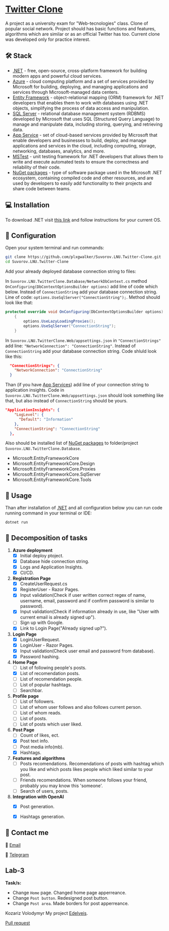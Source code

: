 # [Twitter Clone](https://twitter-clone-lnu.azurewebsites.net)

A project as a university exam for "Web-tecnologies" class. Clone of popular social network. Project should has basic functions and features, algorithms which are similar or as an official Twitter has too. Current clone was developed only for practice interest.


## :hammer_and_wrench: Stack

- [.NET](https://dotnet.microsoft.com/) - free, open-source, cross-platform framework for building modern apps and powerful cloud services.
- [Azure](https://azure.microsoft.com/) - cloud computing platform and a set of services provided by Microsoft for building, deploying, and managing applications and services through Microsoft-managed data centers.
- [Entity Framework](https://learn.microsoft.com/ef) - object-relational mapping (ORM) framework for .NET developers that enables them to work with databases using .NET objects, simplifying the process of data access and manipulation.
- [SQL Server](https://www.microsoft.com/sql-server/sql-server-2019) - relational database management system (RDBMS) developed by Microsoft that uses SQL (Structured Query Language) to manage and manipulate data, including storing, querying, and retrieving data.
- [App Service](https://azure.microsoft.com/products/app-service/) - set of cloud-based services provided by Microsoft that enable developers and businesses to build, deploy, and manage applications and services in the cloud, including computing, storage, networking, databases, analytics, and more.
- [MSTest](https://learn.microsoft.com/dotnet/core/testing/unit-testing-with-mstest) - unit testing framework for .NET developers that allows them to write and execute automated tests to ensure the correctness and reliability of their code.
- [NuGet packages](https://learn.microsoft.com/nuget/) - type of software package used in the Microsoft .NET ecosystem, containing compiled code and other resources, and are used by developers to easily add functionality to their projects and share code between teams.


## :computer: Installation

To download .NET visit [this link](https://dotnet.microsoft.com/download) and follow instructions for your current OS.

## :wrench: Configuration

Open your system terminal and run commands:

```bash
git clone https://github.com/plxgwalker/Suvorov.LNU.Twitter-Clone.git
cd Suvorov.LNU.Twitter-Clone
```

Add your already deployed database connection string to files:

In `Suvorov.LNU.TwitterClone.Database/NetworkDbContext.cs` method `OnConfiguring(DbContextOptionsBuilder options)` add line of code which below. Instead of `ConnectionString` add your database connection string. Line of code: `options.UseSqlServer("ConnectionString");`. Method should look like that:

```csharp
protected override void OnConfiguring(DbContextOptionsBuilder options)
	{
		options.UseLazyLoadingProxies();
		options.UseSqlServer("ConnectionString");
	}
```

In `Suvorov.LNU.TwitterClone.Web/appsettings.json` in `"ConnectionStrings"` add line: `"NetworkConnection": "ConnectionString"`. Instead of `ConnectionString` add your database connection string. Code shluld look like this:

```json
  "ConnectionStrings": {
    "NetworkConnection": "ConnectionString"
  }
```

Than (if you have [App Services](https://azure.microsoft.com/products/app-service/)) add line of your connection string to application insights. Code in `Suvorov.LNU.TwitterClone.Web/appsettings.json` should look something like that, but also instead of `ConnectionString` should be yours.

```json
"ApplicationInsights": {
    "LogLevel": {
      "Default": "Information"
    },
    "ConnectionString": "ConnectionString"
  },
```

Also should be installed list of [NuGet packages](https://learn.microsoft.com/nuget/) to folder/project `Suvorov.LNU.TwitterClone.Database`.
- Microsoft.EntityFrameworkCore
- Microsoft.EntityFrameworkCore.Design
- Microsoft.EntityFrameworkCore.Proxies
- Microsoft.EntityFrameworkCore.SqlServer
- Microsoft.EntityFrameworkCore.Tools


## :rocket: Usage

Than after installation of [.NET](https://dotnet.microsoft.com/) and all configuration below you can run code running command in your terminal or IDE:

```sh
dotnet run
```

## :pencil: Decomposition of tasks

1. **Azure deployment**
	- [x] Initial deploy ptoject.
	- [x] Database hide connection string.
	- [x] Logs and Application Insights.
	- [x] CI/CD.
	
2. **Registration Page**
	- [x] CreateUserRequest.cs
	- [x] RegisterUser - Razor Pages.
	- [x] Input validation(Check if user written correct regex of name, username, email, password and if confirm password is similar to password). 
	- [x] Input validation(Check if information already in use, like "User with current email is already signed up").
	- [ ] Sign up with Google.
	- [x] Link to Login Page("Already signed up?").

3. **Login Page**
	- [x] LoginUserRequest.
	- [x] LoginUser - Razor Pages.
	- [x] Input validation(Check user email and password from database).
	- [x] Password hashing.
	
4. **Home Page**
	- [ ] List of following people's posts.
	- [x] List of recomendation posts.
	- [ ] List of recomendation people.
	- [ ] List of popular hashtags.
	- [ ] Searchbar.
	
5. **Profile page**
	- [ ] List of followers.
	- [ ] List of whom user follows and also follows current person.
	- [ ] List of whom reads.
	- [ ] List of posts.
	- [ ] List of posts which user liked.
	
6. **Post Page**
	- [ ] Count of likes, ect.
	- [x] Post text info.
	- [ ] Post media info(mb).
	- [x] Hashtags.
	
7. **Features and algorithms**
	- [ ] Posts recomendations. Recomendations of posts with hashtag which you like and which posts likes people which liked similar to your post.
	- [ ] Friends recomendations. When someone follows your friend, probably you may know this 'someone'. 
	- [ ] Search of users, posts.

8. **Integration with OpenAI**
	- [x] Post generation.
	- [x] Hashtags generation.


## :iphone: Contact me

:email: [Email](mailto:olegsuv.ukr@gmail.com)

:calling: [Telegram](https://t.me/suph0mi3)

 ## Lab-3

**Task/s:**
- Change `Home` page. Changed home page apperreance.
- Change `Post button`. Redesigned post button.
- Change `Post area`. Made borders for post apperreance.

Kozariz Volodymyr
My project [Edelveis](https://github.com/odvova/Edelveis).

[Pull request](https://github.com/plxgwalker/Suvorov.LNU.Twitter-Clone/pull/3)
